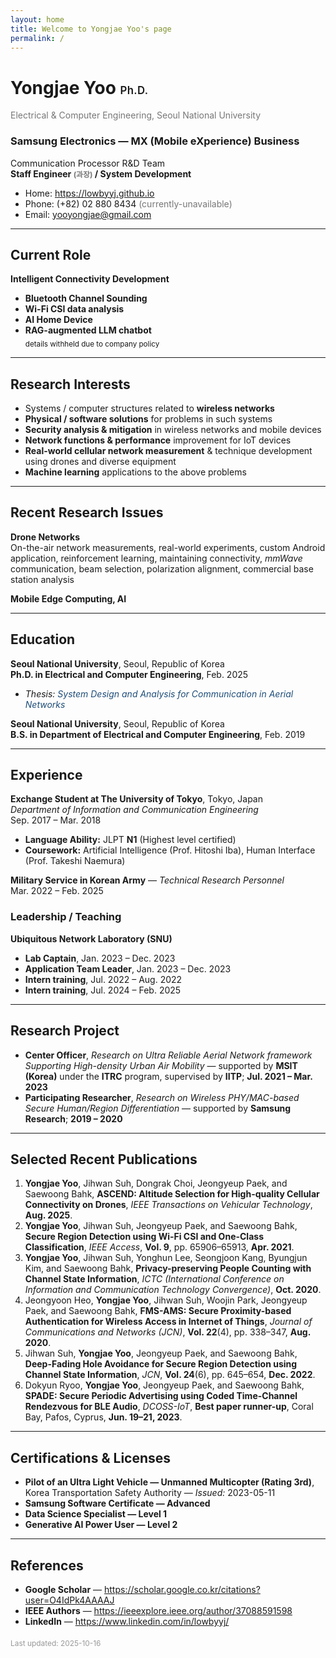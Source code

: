 ```yaml
---
layout: home
title: Welcome to Yongjae Yoo's page
permalink: /
---
```


# Yongjae Yoo <span style="font-size:.6em; font-weight:600; letter-spacing:.02em;">Ph.D.</span>  
<span style="color:#777;">Electrical &amp; Computer Engineering, Seoul National University</span>

### Samsung Electronics — MX (Mobile eXperience) Business  
Communication Processor R&amp;D Team  
**Staff Engineer <span style="font-size:.85em;color:#777;">(과장)</span> / System Development**

- Home: <https://lowbyyj.github.io>  
- Phone: (+82) 02 880 8434 <span style="color:#777;">(currently-unavailable)</span>  
- Email: <yooyongjae@gmail.com>

---

## Current Role
**Intelligent Connectivity Development**

- **Bluetooth Channel Sounding**
- **Wi-Fi CSI data analysis**
- **AI Home Device**
- **RAG-augmented LLM chatbot**  
  <sub>details withheld due to company policy</sub>

---

## Research Interests
- Systems / computer structures related to **wireless networks**  
- **Physical / software solutions** for problems in such systems  
- **Security analysis &amp; mitigation** in wireless networks and mobile devices  
- **Network functions &amp; performance** improvement for IoT devices  
- **Real-world cellular network measurement** &amp; technique development using drones and diverse equipment  
- **Machine learning** applications to the above problems

---

## Recent Research Issues
**Drone Networks**  
On-the-air network measurements, real-world experiments, custom Android application, reinforcement learning, maintaining connectivity, *mmWave* communication, beam selection, polarization alignment, commercial base station analysis

**Mobile Edge Computing, AI**

---

## Education
**Seoul National University**, Seoul, Republic of Korea  
**Ph.D. in Electrical and Computer Engineering**, Feb. 2025  
- *Thesis:* <span style="color:#1f4e79; font-style:italic;">System Design and Analysis for Communication in Aerial Networks</span>

**Seoul National University**, Seoul, Republic of Korea  
**B.S. in Department of Electrical and Computer Engineering**, Feb. 2019

---

## Experience
**Exchange Student at The University of Tokyo**, Tokyo, Japan  
*Department of Information and Communication Engineering*  
Sep. 2017 – Mar. 2018  
- **Language Ability:** JLPT **N1** (Highest level certified)  
- **Coursework:** Artificial Intelligence (Prof. Hitoshi Iba), Human Interface (Prof. Takeshi Naemura)

**Military Service in Korean Army** — *Technical Research Personnel*  
Mar. 2022 – Feb. 2025

### Leadership / Teaching
**Ubiquitous Network Laboratory (SNU)**  
- **Lab Captain**, Jan. 2023 – Dec. 2023  
- **Application Team Leader**, Jan. 2023 – Dec. 2023  
- **Intern training**, Jul. 2022 – Aug. 2022  
- **Intern training**, Jul. 2024 – Feb. 2025

---

## Research Project
- **Center Officer**, *Research on Ultra Reliable Aerial Network framework Supporting High-density Urban Air Mobility* — supported by **MSIT (Korea)** under the **ITRC** program, supervised by **IITP**; **Jul. 2021 – Mar. 2023**  
- **Participating Researcher**, *Research on Wireless PHY/MAC-based Secure Human/Region Differentiation* — supported by **Samsung Research**; **2019 – 2020**

---

## Selected Recent Publications
1. **Yongjae Yoo**, Jihwan Suh, Dongrak Choi, Jeongyeup Paek, and Saewoong Bahk, **ASCEND: Altitude Selection for High-quality Cellular Connectivity on Drones**, *IEEE Transactions on Vehicular Technology*, **Aug. 2025**.  
2. **Yongjae Yoo**, Jihwan Suh, Jeongyeup Paek, and Saewoong Bahk, **Secure Region Detection using Wi-Fi CSI and One-Class Classification**, *IEEE Access*, **Vol. 9**, pp. 65906–65913, **Apr. 2021**.  
3. **Yongjae Yoo**, Jihwan Suh, Yonghun Lee, Seongjoon Kang, Byungjun Kim, and Saewoong Bahk, **Privacy-preserving People Counting with Channel State Information**, *ICTC (International Conference on Information and Communication Technology Convergence)*, **Oct. 2020**.  
4. Jeongyoon Heo, **Yongjae Yoo**, Jihwan Suh, Woojin Park, Jeongyeup Paek, and Saewoong Bahk, **FMS-AMS: Secure Proximity-based Authentication for Wireless Access in Internet of Things**, *Journal of Communications and Networks (JCN)*, **Vol. 22**(4), pp. 338–347, **Aug. 2020**.  
5. Jihwan Suh, **Yongjae Yoo**, Jeongyeup Paek, and Saewoong Bahk, **Deep-Fading Hole Avoidance for Secure Region Detection using Channel State Information**, *JCN*, **Vol. 24**(6), pp. 645–654, **Dec. 2022**.  
6. Dokyun Ryoo, **Yongjae Yoo**, Jeongyeup Paek, and Saewoong Bahk, **SPADE: Secure Periodic Advertising using Coded Time-Channel Rendezvous for BLE Audio**, *DCOSS-IoT*, **Best paper runner-up**, Coral Bay, Pafos, Cyprus, **Jun. 19–21, 2023**.

---

## Certifications &amp; Licenses
- **Pilot of an Ultra Light Vehicle — Unmanned Multicopter (Rating 3rd)**, Korea Transportation Safety Authority — *Issued:* 2023-05-11  
- **Samsung Software Certificate — Advanced**  
- **Data Science Specialist — Level 1**  
- **Generative AI Power User — Level 2**

---

## References
- **Google Scholar** — <https://scholar.google.co.kr/citations?user=O4IdPk4AAAAJ>  
- **IEEE Authors** — <https://ieeexplore.ieee.org/author/37088591598>  
- **LinkedIn** — <https://www.linkedin.com/in/lowbyyj/>

<div style="margin-top:1.2rem; font-size:.85em; color:#999;">Last updated: 2025-10-16</div>
